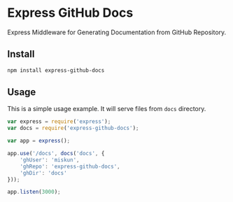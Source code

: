 # Express GitHub Docs

Express Middleware for Generating Documentation from GitHub Repository.

## Install

```sh
npm install express-github-docs
```

## Usage

This is a simple usage example. It will serve files from `docs` directory.

```javascript
var express = require('express');
var docs = require('express-github-docs');

var app = express();

app.use('/docs', docs('docs', {
    'ghUser': 'miskun',
    'ghRepo': 'express-github-docs',
    'ghDir': 'docs'
}));

app.listen(3000);
```

